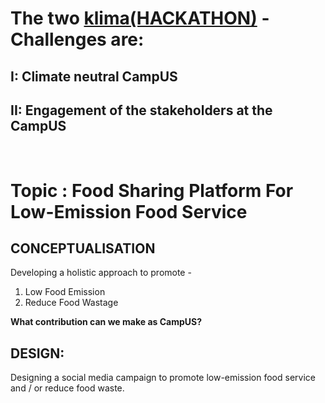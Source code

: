 # The two [klima(HACKATHON)](https://www.ivs.uni-stuttgart.de/klimahackathon/) - Challenges are:

## I: Climate neutral CampUS
## II: Engagement of the stakeholders at the CampUS
<br>

# Topic : Food Sharing Platform For Low-Emission Food Service

## CONCEPTUALISATION
Developing a holistic approach to promote -
1. Low Food Emission 
2. Reduce Food Wastage 

__What contribution can we make as CampUS?__

## DESIGN:
Designing a social media campaign to promote low-emission 
food service and / or reduce food waste.


